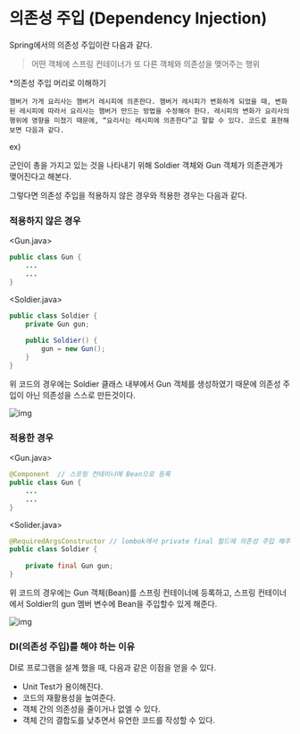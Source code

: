 # 의존성 주입 (Dependency Injection)

Spring에서의 의존성 주입이란 다음과 같다.

> 어떤 객체에 스프링 컨테이너가 또 다른 객체와 의존성을 맺어주는 행위



*의존성 주입 머리로 이해하기

`햄버거 가게 요리사는 햄버거 레시피에 의존한다. 햄버거 레시피가 변화하게 되었을 때, 변화된 레시피에 따라서 요리사는 햄버거 만드는 방법을 수정해야 한다. 레시피의 변화가 요리사의 행위에 영향을 미쳤기 때문에, “요리사는 레시피에 의존한다”고 말할 수 있다. 코드로 표현해보면 다음과 같다.`



ex) 

군인이 총을 가지고 있는 것을 나타내기 위해 Soldier 객체와 Gun 객체가 의존관계가 맺어진다고 해본다.

그렇다면 의존성 주입을 적용하지 않은 경우와 적용한 경우는 다음과 같다.

### 적용하지 않은 경우

<Gun.java>

```java
public class Gun {
	...
	...
}
```

<Soldier.java>

```java
public class Soldier {
    private Gun gun;
    
    public Soldier() {
        gun = new Gun();
    }
}
```

위 코드의 경우에는 Soldier 클래스 내부에서 Gun 객체를 생성하였기 때문에 의존성 주입이 아닌 의존성을 스스로 만든것이다.

![img](https://media.vlpt.us/images/damiano1027/post/1fa1ec61-2389-46fe-9a0d-adb2db9cde64/image.png)

### 적용한 경우

<Gun.java>

```java
@Component  // 스프링 컨테이너에 Bean으로 등록 
public class Gun {
	...
	...
}
```

<Solider.java>

```java
@RequiredArgsConstructor // lombok에서 private final 필드에 의존성 주입 해주는 어노테이션
public class Soldier {
    
	private final Gun gun;
}
```

위 코드의 경우에는 Gun 객체(Bean)를 스프링 컨테이너에 등록하고, 스프링 컨테이너에서 Soldier의 gun 멤버 변수에 Bean을 주입할수 있게 해준다. 

![img](https://media.vlpt.us/images/damiano1027/post/e5624a20-6a5d-4c31-8042-ab5d06b9622b/image.png)

### DI(의존성 주입)를 해야 하는 이유

DI로 프로그램을 설계 했을 때, 다음과 같은 이점을 얻을 수 있다.

- Unit Test가 용이해진다.
- 코드의 재활용성을 높여준다.
- 객체 간의 의존성을 줄이거나 없엘 수 있다.
- 객체 간의 결합도를 낮추면서 유연한 코드를 작성할 수 있다.
